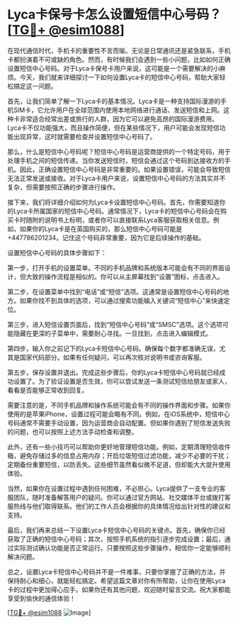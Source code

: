 # Lyca卡保号卡怎么设置短信中心号码？[[TG💪+ @esim1088](https://t.me/s/esim1088)]

在现代通信时代，手机卡的重要性不言而喻。无论是日常通讯还是紧急联系，手机卡都扮演着不可或缺的角色。然而，有时候我们会遇到一些小问题，比如如何正确设置短信中心号码。对于Lyca卡保号卡用户来说，这可能是一个需要解决的小麻烦。今天，我们就来详细探讨一下如何设置Lyca卡的短信中心号码，帮助大家轻松搞定这一问题。

首先，让我们简单了解一下Lyca卡的基本情况。Lyca卡是一种支持国际漫游的手机SIM卡，它允许用户在全球范围内使用本地网络进行通话、发送短信和上网。这种卡非常适合经常出差或旅行的人群，因为它可以避免高昂的国际漫游费用。Lyca卡不仅功能强大，而且操作简便，但在某些情况下，用户可能会发现短信功能出现异常，这时就需要检查并设置短信中心号码了。

那么，什么是短信中心号码呢？短信中心号码是运营商提供的一个特定号码，用于处理手机之间的短信传递。当你发送短信时，短信会通过这个号码到达接收方的手机。因此，正确设置短信中心号码是非常重要的。如果设置错误，可能会导致短信无法正常发送或接收。对于Lyca卡用户来说，设置短信中心号码的方法其实并不复杂，但需要按照正确的步骤进行操作。

接下来，我们将详细介绍如何为Lyca卡设置短信中心号码。首先，你需要知道你的Lyca卡所属国家的短信中心号码。通常情况下，Lyca卡的短信中心号码会在购买卡时随附的说明书上标明，或者你可以直接联系Lyca客服获取相关信息。例如，如果你的Lyca卡是在英国购买的，那么短信中心号码可能是+447786201234。记住这个号码非常重要，因为它是后续操作的基础。

设置短信中心号码的具体步骤如下：

第一步，打开手机的设置菜单。不同的手机品牌和系统版本可能会有不同的界面设计，但大致的操作流程是相似的。你可以从主屏幕找到“设置”图标，点击进入。

第二步，在设置菜单中找到“电话”或“短信”选项。这通常是设置短信中心号码的地方。如果你找不到具体的选项，可以通过搜索功能输入关键词“短信中心”来快速定位。

第三步，进入短信设置页面后，找到“短信中心号码”或“SMSC”选项。这个选项可能隐藏在更深的子菜单中，需要耐心寻找。一旦找到，点击进入编辑模式。

第四步，输入你之前记下的Lyca卡短信中心号码。确保每个数字都准确无误，尤其是国家代码部分。如果有任何疑问，可以再次核对说明书或咨询客服。

第五步，保存设置并退出。完成这些步骤后，你的Lyca卡短信中心号码就已经成功设置了。为了验证设置是否生效，你可以尝试发送一条测试短信给朋友或家人，看看是否能够正常收到回复。

需要注意的是，不同手机品牌和操作系统可能会有不同的操作界面和步骤。如果你使用的是苹果iPhone，设置过程可能会略有不同。例如，在iOS系统中，短信中心号码通常不需要手动设置，因为运营商会自动配置。但如果你遇到了短信发送失败的问题，也可以按照上述方法手动检查和调整。

此外，还有一些小技巧可以帮助你更好地管理短信功能。例如，定期清理短信收件箱，避免存储过多的信息占用内存；开启垃圾短信过滤功能，减少不必要的干扰；定期备份重要短信，以防丢失。这些细节虽然看似微不足道，但却能大大提升使用体验。

当然，如果你在设置过程中遇到任何困难，不必担心。Lyca提供了一支专业的客服团队，随时准备解答用户的疑问。你可以通过官方网站、社交媒体平台或拨打客服热线与他们取得联系。他们的工作人员会根据你的具体情况给出针对性的建议和支持。

最后，我们再来总结一下设置Lyca卡短信中心号码的关键点。首先，确保你已经获取了正确的短信中心号码；其次，按照手机系统的指引逐步完成设置；最后，通过实际测试确认功能是否正常运行。只要按照这些步骤操作，相信你一定能够顺利解决问题。

总之，设置Lyca卡短信中心号码并不是一件难事，只要你掌握了正确的方法，并保持耐心和细心，就能轻松搞定。希望这篇文章对你有所帮助，让你在使用Lyca卡的过程中更加得心应手。如果你还有其他问题，欢迎随时留言交流。祝大家都能享受到愉快的通信体验！

[[TG💪+ @esim1088](https://t.me/s/esim1088) ![Image](https://i.postimg.cc/4NQfJmqS/Snipaste-2025-05-13-00-14-12.png)]